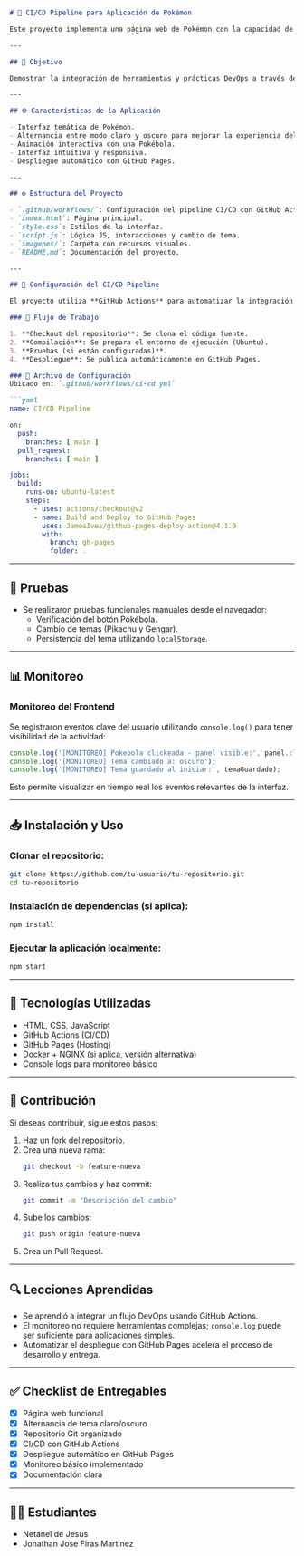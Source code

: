 ```markdown

# 🚀 CI/CD Pipeline para Aplicación de Pokémon

Este proyecto implementa una página web de Pokémon con la capacidad de alternar entre los modos claro y oscuro. Además, cuenta con un pipeline de integración continua (CI) y despliegue continuo (CD) utilizando **GitHub Actions** y **GitHub Pages**.

---

## 🎯 Objetivo

Demostrar la integración de herramientas y prácticas DevOps a través de una aplicación web simple, desplegada automáticamente al hacer push a la rama `main`.

---

## 🌐 Características de la Aplicación

- Interfaz temática de Pokémon.
- Alternancia entre modo claro y oscuro para mejorar la experiencia del usuario.
- Animación interactiva con una Pokébola.
- Interfaz intuitiva y responsiva.
- Despliegue automático con GitHub Pages.

---

## ⚙️ Estructura del Proyecto

- `.github/workflows/`: Configuración del pipeline CI/CD con GitHub Actions.
- `index.html`: Página principal.
- `style.css`: Estilos de la interfaz.
- `script.js`: Lógica JS, interacciones y cambio de tema.
- `imagenes/`: Carpeta con recursos visuales.
- `README.md`: Documentación del proyecto.

---

## 🔧 Configuración del CI/CD Pipeline

El proyecto utiliza **GitHub Actions** para automatizar la integración y despliegue continuo. Cada vez que se hace un push o pull request a la rama `main`, el pipeline se activa automáticamente.

### 🧪 Flujo de Trabajo

1. **Checkout del repositorio**: Se clona el código fuente.
2. **Compilación**: Se prepara el entorno de ejecución (Ubuntu).
3. **Pruebas (si están configuradas)**.
4. **Despliegue**: Se publica automáticamente en GitHub Pages.

### 📁 Archivo de Configuración
Ubicado en: `.github/workflows/ci-cd.yml`

```yaml
name: CI/CD Pipeline

on: 
  push:
    branches: [ main ]
  pull_request:
    branches: [ main ]

jobs:
  build:
    runs-on: ubuntu-latest
    steps:
      - uses: actions/checkout@v2
      - name: Build and Deploy to GitHub Pages
        uses: JamesIves/github-pages-deploy-action@4.1.9
        with:
          branch: gh-pages
          folder: .
```

---

## 🧪 Pruebas

- Se realizaron pruebas funcionales manuales desde el navegador:
  - Verificación del botón Pokébola.
  - Cambio de temas (Pikachu y Gengar).
  - Persistencia del tema utilizando `localStorage`.

---

## 📊 Monitoreo

### Monitoreo del Frontend

Se registraron eventos clave del usuario utilizando `console.log()` para tener visibilidad de la actividad:

```js
console.log('[MONITOREO] Pokebola clickeada - panel visible:', panel.classList.contains('active'));
console.log('[MONITOREO] Tema cambiado a: oscuro');
console.log('[MONITOREO] Tema guardado al iniciar:', temaGuardado);
```

Esto permite visualizar en tiempo real los eventos relevantes de la interfaz.

---

## 📥 Instalación y Uso

### Clonar el repositorio:

```bash
git clone https://github.com/tu-usuario/tu-repositorio.git
cd tu-repositorio
```

### Instalación de dependencias (si aplica):

```bash
npm install
```

### Ejecutar la aplicación localmente:

```bash
npm start
```

---

## 🧰 Tecnologías Utilizadas

- HTML, CSS, JavaScript
- GitHub Actions (CI/CD)
- GitHub Pages (Hosting)
- Docker + NGINX (si aplica, versión alternativa)
- Console logs para monitoreo básico

---

## 🤝 Contribución

Si deseas contribuir, sigue estos pasos:

1. Haz un fork del repositorio.
2. Crea una nueva rama:
   ```bash
   git checkout -b feature-nueva
   ```
3. Realiza tus cambios y haz commit:
   ```bash
   git commit -m "Descripción del cambio"
   ```
4. Sube los cambios:
   ```bash
   git push origin feature-nueva
   ```
5. Crea un Pull Request.

---

## 🔍 Lecciones Aprendidas

- Se aprendió a integrar un flujo DevOps usando GitHub Actions.
- El monitoreo no requiere herramientas complejas; `console.log` puede ser suficiente para aplicaciones simples.
- Automatizar el despliegue con GitHub Pages acelera el proceso de desarrollo y entrega.

---

## ✅ Checklist de Entregables

- [x] Página web funcional
- [x] Alternancia de tema claro/oscuro
- [x] Repositorio Git organizado
- [x] CI/CD con GitHub Actions
- [x] Despliegue automático en GitHub Pages
- [x] Monitoreo básico implementado
- [x] Documentación clara

---

## 👨‍💻 Estudiantes

- Netanel de Jesus  
- Jonathan Jose Firas Martinez 
```
